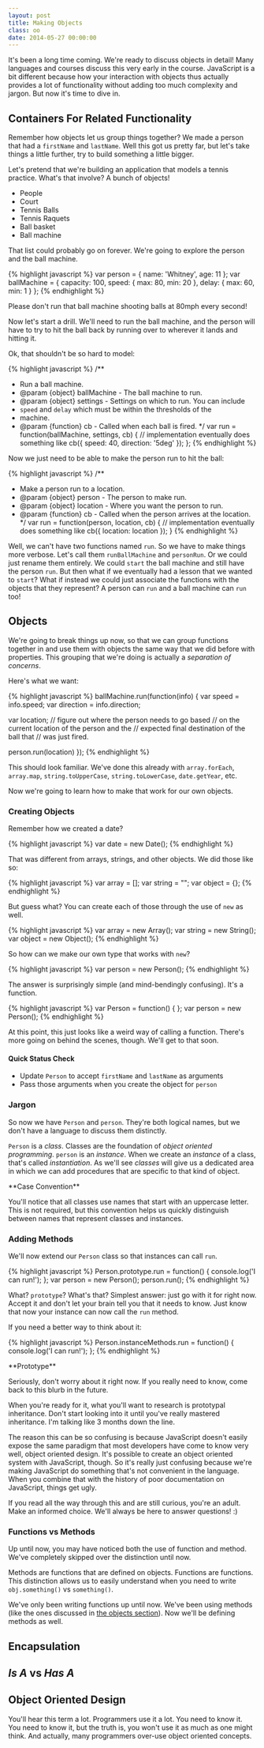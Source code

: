 ```yaml
---
layout: post
title: Making Objects
class: oo
date: 2014-05-27 00:00:00
---
```


It's been a long time coming. We're ready to discuss objects in detail! Many
languages and courses discuss this very early in the course. JavaScript is a
bit different because how your interaction with objects thus actually provides
a lot of functionality without adding too much complexity and jargon. But now
it's time to dive in.

## Containers For Related Functionality

Remember how objects let us group things together? We made a person that had
a `firstName` and `lastName`. Well this got us pretty far, but let's take
things a little further, try to build something a little bigger.

Let's pretend that we're building an application that models a tennis practice.
What's that involve? A bunch of objects!

- People
- Court
- Tennis Balls
- Tennis Raquets
- Ball basket
- Ball machine

That list could probably go on forever. We're going to explore the person and
the ball machine.

{% highlight javascript %}
var person = {
  name: 'Whitney',
  age: 11
};
var ballMachine = {
  capacity: 100,
  speed: {
    max: 80,
    min: 20
  },
  delay: {
    max: 60,
    min: 1
  }
};
{% endhighlight %}

Please don't run that ball machine shooting balls at 80mph every second!

Now let's start a drill. We'll need to run the ball machine, and the person
will have to try to hit the ball back by running over to wherever it lands and
hitting it.

Ok, that shouldn't be so hard to model:

{% highlight javascript %}
/**
 * Run a ball machine.
 * @param {object} ballMachine - The ball machine to run.
 * @param {object} settings - Settings on which to run. You can include
 * `speed` and `delay` which must be within the thresholds of the
 * machine.
 * @param {function} cb - Called when each ball is fired.
 */
var run = function(ballMachine, settings, cb) {
  // implementation eventually does something like
  cb({ speed: 40, direction: '5deg' });
};
{% endhighlight %}

Now we just need to be able to make the person run to hit the ball:

{% highlight javascript %}
/**
 * Make a person run to a location.
 * @param {object} person - The person to make run.
 * @param {object} location - Where you want the person to run.
 * @param {function} cb - Called when the person arrives at the location.
 */
var run = function(person, location, cb) {
  // implementation eventually does something like
  cb({ location: location });
}
{% endhighlight %}

Well, we can't have two functions named `run`. So we have to make things more
verbose. Let's call them `runBallMachine` and `personRun`. Or we could just
rename them entirely. We could `start` the ball machine and still have the
person `run`. But then what if we eventually had a lesson that we wanted to
`start`? What if instead we could just associate the functions with the
objects that they represent? A person can `run` and a ball machine can `run`
too!

## Objects

We're going to break things up now, so that we can group functions together in
and use them with objects the same way that we did before with properties. This
grouping that we're doing is actually a _separation of concerns_.

Here's what we want:

{% highlight javascript %}
ballMachine.run(function(info) {
  var speed = info.speed;
  var direction = info.direction;

  var location;
  // figure out where the person needs to go based
  // on the current location of the person and the
  // expected final destination of the ball that
  // was just fired.

  person.run(location)
});
{% endhighlight %}

This should look familiar. We've done this already with `array.forEach`,
`array.map`, `string.toUpperCase`, `string.toLowerCase`, `date.getYear`, etc.

Now we're going to learn how to make that work for our own objects.

### Creating Objects

Remember how we created a date?

{% highlight javascript %}
var date = new Date();
{% endhighlight %}

That was different from arrays, strings, and other objects. We did those like
so:

{% highlight javascript %}
var array = [];
var string = "";
var object = {};
{% endhighlight %}

But guess what? You can create each of those through the use of `new` as well.

{% highlight javascript %}
var array = new Array();
var string = new String();
var object = new Object();
{% endhighlight %}

So how can we make our own type that works with `new`?

{% highlight javascript %}
var person = new Person();
{% endhighlight %}

The answer is surprisingly simple (and mind-bendingly confusing). It's a function.

{% highlight javascript %}
var Person = function() {
};
var person = new Person();
{% endhighlight %}

At this point, this just looks like a weird way of calling a function. There's
more going on behind the scenes, though. We'll get to that soon.

#### Quick Status Check

* Update `Person` to accept `firstName` and `lastName` as arguments
* Pass those arguments when you create the object for `person`

### Jargon

So now we have `Person` and `person`. They're both logical names, but we don't
have a language to discuss them distinctly.

`Person` is a _class_. Classes are the foundation of _object oriented
programming_. `person` is an _instance_. When we create an _instance_ of a
class, that's called _instantiation_. As we'll see _classes_ will give us a
dedicated area in which we can add procedures that are specific to that kind
of object.

<aside>
**Case Convention**

You'll notice that all classes use names that start with an uppercase letter.
This is not required, but this convention helps us quickly distinguish between
names that represent classes and instances.
</aside>

### Adding Methods

We'll now extend our `Person` class so that instances can call `run`.

{% highlight javascript %}
Person.prototype.run = function() {
  console.log('I can run!');
};
var person = new Person();
person.run();
{% endhighlight %}

What? `prototype`? What's that? Simplest answer: just go with it for right now.
Accept it and don't let your brain tell you that it needs to know. Just know
that now your instance can now call the `run` method.

If you need a better way to think about it:

<section class="conceptual-code">

{% highlight javascript %}
Person.instanceMethods.run = function() {
  console.log('I can run!');
};
{% endhighlight %}

</section>


<aside>
**Prototype**

Seriously, don't worry about it right now. If you really need to know, come
back to this blurb in the future.

When you're ready for it, what you'll want to research is prototypal
inheritance. Don't start looking into it until you've really mastered
inheritance. I'm talking like 3 months down the line.

The reason this can be so confusing is because JavaScript doesn't easily expose
the same paradigm that most developers have come to know very well, object
oriented design. It's possible to create an object oriented system with
JavaScript, though. So it's really just confusing because we're making
JavaScript do something that's not convenient in the language. When you combine
that with the history of poor documentation on JavaScript, things get ugly.

If you read all the way through this and are still curious, you're an adult.
Make an informed choice. We'll always be here to answer questions! :)
</aside>

### Functions vs Methods

Up until now, you may have noticed both the use of function and method. We've
completely skipped over the distinction until now.

Methods are functions that are defined on objects. Functions are functions.
This distinction allows us to easily understand when you need to write
`obj.something()` vs `something()`.

We've only been writing functions up until now. We've been using methods (like
the ones discussed in [the objects section](#objects)). Now we'll be defining
methods as well.


## Encapsulation



## _Is A_ vs _Has A_

## Object Oriented Design

You'll hear this term a lot. Programmers use it a lot. You need to know it.
You need to know it, but the truth is, you won't use it as much as one might
think. And actually, many programmers over-use object oriented concepts.

